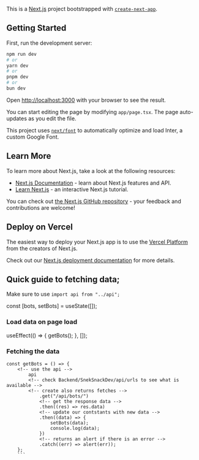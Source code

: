 This is a [Next.js](https://nextjs.org/) project bootstrapped with [`create-next-app`](https://github.com/vercel/next.js/tree/canary/packages/create-next-app).

## Getting Started

First, run the development server:

```bash
npm run dev
# or
yarn dev
# or
pnpm dev
# or
bun dev
```

Open [http://localhost:3000](http://localhost:3000) with your browser to see the result.

You can start editing the page by modifying `app/page.tsx`. The page auto-updates as you edit the file.

This project uses [`next/font`](https://nextjs.org/docs/basic-features/font-optimization) to automatically optimize and load Inter, a custom Google Font.

## Learn More

To learn more about Next.js, take a look at the following resources:

- [Next.js Documentation](https://nextjs.org/docs) - learn about Next.js features and API.
- [Learn Next.js](https://nextjs.org/learn) - an interactive Next.js tutorial.

You can check out [the Next.js GitHub repository](https://github.com/vercel/next.js/) - your feedback and contributions are welcome!

## Deploy on Vercel

The easiest way to deploy your Next.js app is to use the [Vercel Platform](https://vercel.com/new?utm_medium=default-template&filter=next.js&utm_source=create-next-app&utm_campaign=create-next-app-readme) from the creators of Next.js.

Check out our [Next.js deployment documentation](https://nextjs.org/docs/deployment) for more details.



## Quick guide to fetching data;

Make sure to use 
```import api from "../api";```

<!-- Keeps tracks of data -->
const [bots, setBots] = useState([]);

### Load data on page load
useEffect(() => {
    getBots();
}, []);

### Fetching the data
```
const getBots = () => {
    <!-- use the api -->
        api
        <!-- check Backend/SnekSnackDev/api/urls to see what is available -->
        <!-- create also returns fetches -->
            .get("/api/bots/")
            <!-- get the response data -->
            .then((res) => res.data)
            <!-- update our contstants with new data -->
            .then((data) => {
                setBots(data);
                console.log(data);
            })
            <!-- returns an alert if there is an error -->
            .catch((err) => alert(err));
    };
    ```